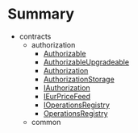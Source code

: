 # Summary
* contracts
  * authorization
    * [Authorizable](docs/contracts/authorization/authorizable.md)
    * [AuthorizableUpgradeable](docs/contracts/authorization/authorizableupgradeable.md)
    * [Authorization](docs/contracts/authorization/authorization.md)
    * [AuthorizationStorage](docs/contracts/authorization/authorizationstorage.md)
    * [IAuthorization](docs/contracts/authorization/iauthorization.md)
    * [IEurPriceFeed](docs/contracts/authorization/ieurpricefeed.md)
    * [IOperationsRegistry](docs/contracts/authorization/ioperationsregistry.md)
    * [OperationsRegistry](docs/contracts/authorization/operationsregistry.md)
  * common
